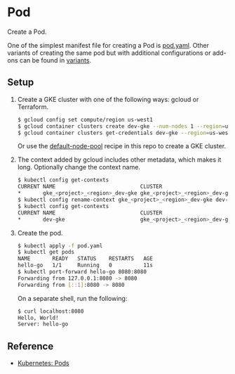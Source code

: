 # Pod

Create a Pod.

One of the simplest manifest file for creating a Pod is [pod.yaml](pod-simple.yaml). Other variants of creating the same pod but with additional configurations or add-ons can be found in [variants](variants).

## Setup

1. Create a GKE cluster with one of the following ways: gcloud or Terraform.

   ```bash
   $ gcloud config set compute/region us-west1
   $ gcloud container clusters create dev-gke --num-nodes 1 --region=us-west1
   $ gcloud container clusters get-credentials dev-gke --region=us-west1
   ```
   
   Or use the [default-node-pool](../../terraform/gcp/gke/default-node-pool) recipe in this repo to create a GKE cluster.
   
1. The context added by gcloud includes other metadata, which makes it long. Optionally change the context name.

   ```bash
   $ kubectl config get-contexts
   CURRENT NAME                           CLUSTER                        AUTHINFO                       NAMESPACE
   *       gke_<project>_<region>_dev-gke gke_<project>_<region>_dev-gke gke_<project>_<region>_dev-gke
   $ kubectl config rename-context gke_<project>_<region>_dev-gke dev-gke
   $ kubectl config get-contexts
   CURRENT NAME                           CLUSTER                        AUTHINFO                       NAMESPACE
   *       dev-gke                        gke_<project>_<region>_dev-gke gke_<project>_<region>_dev-gke
   ```

1. Create the pod.

   ```bash
   $ kubectl apply -f pod.yaml
   $ kubectl get pods                        
   NAME       READY   STATUS    RESTARTS   AGE
   hello-go   1/1     Running   0          11s
   $ kubectl port-forward hello-go 8080:8080
   Forwarding from 127.0.0.1:8080 -> 8080
   Forwarding from [::1]:8080 -> 8080
   ```

   On a separate shell, run the following:
   
   ```bash
   $ curl localhost:8080
   Hello, World!
   Server: hello-go
   ```

## Reference

* [Kubernetes: Pods](https://kubernetes.io/docs/concepts/workloads/pods/)

